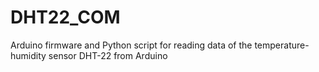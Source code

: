 # DHT22_COM
Arduino firmware and Python script for reading data of the temperature-humidity sensor DHT-22 from Arduino
